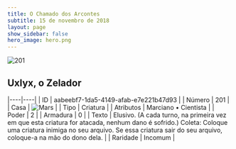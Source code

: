 ```yaml
---
title: O Chamado dos Arcontes
subtitle: 15 de novembro de 2018
layout: page
show_sidebar: false
hero_image: hero.png
---
```


![201](https://cdn.keyforgegame.com/media/card_front/pt/341_201_69W23Q88QWW4_pt.png)

## Uxlyx, o Zelador

|----|----|
| ID | aabeebf7-1da5-4149-afab-e7e221b47d93 |
| Número | 201 |
| Casa | ![Mars](https://archonarcana.com/images/thumb/d/de/Mars.png/22px-Mars.png "Marte") |
| Tipo | Criatura |
| Atributos | Marciano • Cientista |
| Poder | 2 |
| Armadura | 0 |
| Texto | Elusivo. (A cada turno, na primeira vez em que esta criatura for atacada, nenhum dano é sofrido.) Coleta: Coloque uma criatura inimiga no seu arquivo. Se essa criatura sair do seu arquivo, coloque-a na mão do dono dela. |
| Raridade | Incomum |
